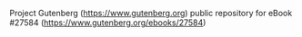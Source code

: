 Project Gutenberg (https://www.gutenberg.org) public repository for eBook #27584 (https://www.gutenberg.org/ebooks/27584)
